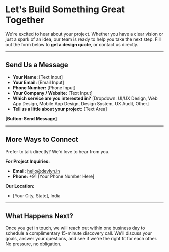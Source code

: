 # Let's Build Something Great Together

We're excited to hear about your project. Whether you have a clear vision or just a spark of an idea, our team is ready to help you take the next step. Fill out the form below to **get a design quote**, or contact us directly.

---

## Send Us a Message

*   **Your Name:** [Text Input]
*   **Your Email:** [Email Input]
*   **Phone Number:** [Phone Input]
*   **Your Company / Website:** [Text Input]
*   **Which service are you interested in?** [Dropdown: UI/UX Design, Web App Design, Mobile App Design, Design System, UX Audit, Other]
*   **Tell us a little about your project:** [Text Area]

**[Button: Send Message]**

---

## More Ways to Connect

Prefer to talk directly? We'd love to hear from you.

**For Project Inquiries:**

-   **Email:** hello@devlyn.in
-   **Phone:** +91 [Your Phone Number Here]

**Our Location:**

-  [Your City, State], India

---

## What Happens Next?

Once you get in touch, we will reach out within one business day to schedule a complimentary 15-minute discovery call. We'll discuss your goals, answer your questions, and see if we're the right fit for each other. No pressure, no obligation.
